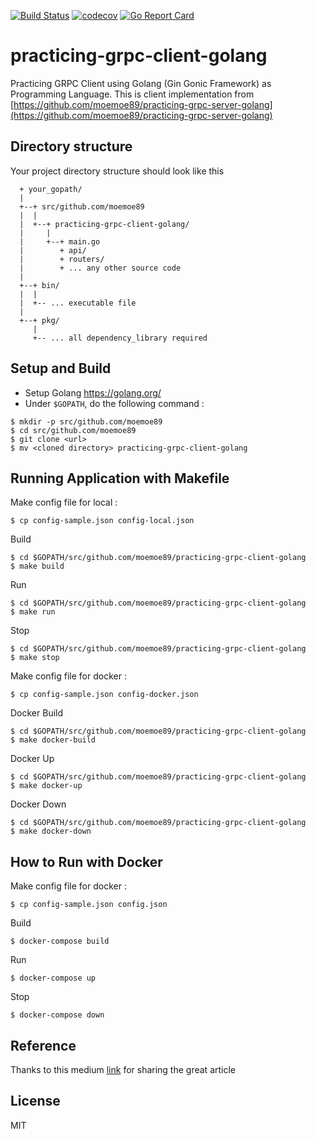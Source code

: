 [![Build Status](https://travis-ci.org/moemoe89/practicing-grpc-client-golang.svg?branch=master)](https://travis-ci.org/moemoe89/practicing-grpc-client-golang)
[![codecov](https://codecov.io/gh/moemoe89/practicing-grpc-client-golang/branch/master/graph/badge.svg)](https://codecov.io/gh/moemoe89/practicing-grpc-client-golang)
[![Go Report Card](https://goreportcard.com/badge/github.com/moemoe89/practicing-grpc-client-golang)](https://goreportcard.com/report/github.com/moemoe89/practicing-grpc-client-golang)

# practicing-grpc-client-golang #

Practicing GRPC Client using Golang (Gin Gonic Framework) as Programming Language. This is client implementation from [https://github.com/moemoe89/practicing-grpc-server-golang](https://github.com/moemoe89/practicing-grpc-server-golang) 

## Directory structure
Your project directory structure should look like this
```
  + your_gopath/
  |
  +--+ src/github.com/moemoe89
  |  |
  |  +--+ practicing-grpc-client-golang/
  |     |
  |     +--+ main.go
  |        + api/
  |        + routers/
  |        + ... any other source code
  |
  +--+ bin/
  |  |
  |  +-- ... executable file
  |
  +--+ pkg/
     |
     +-- ... all dependency_library required

```

## Setup and Build

* Setup Golang <https://golang.org/>
* Under `$GOPATH`, do the following command :
```
$ mkdir -p src/github.com/moemoe89
$ cd src/github.com/moemoe89
$ git clone <url>
$ mv <cloned directory> practicing-grpc-client-golang
```

## Running Application with Makefile
Make config file for local :
```
$ cp config-sample.json config-local.json
```
Build
```
$ cd $GOPATH/src/github.com/moemoe89/practicing-grpc-client-golang
$ make build
```
Run
```
$ cd $GOPATH/src/github.com/moemoe89/practicing-grpc-client-golang
$ make run
```
Stop
```
$ cd $GOPATH/src/github.com/moemoe89/practicing-grpc-client-golang
$ make stop
```
Make config file for docker :
```
$ cp config-sample.json config-docker.json
```
Docker Build
```
$ cd $GOPATH/src/github.com/moemoe89/practicing-grpc-client-golang
$ make docker-build
```
Docker Up
```
$ cd $GOPATH/src/github.com/moemoe89/practicing-grpc-client-golang
$ make docker-up
```
Docker Down
```
$ cd $GOPATH/src/github.com/moemoe89/practicing-grpc-client-golang
$ make docker-down
```

## How to Run with Docker
Make config file for docker :
```
$ cp config-sample.json config.json
```
Build
```
$ docker-compose build
```
Run
```
$ docker-compose up
```
Stop
```
$ docker-compose down
```

## Reference

Thanks to this medium [link](https://toolbox.kurio.co.id/implementing-grpc-service-in-golang-afb9e05c0064) for sharing the great article

## License

MIT